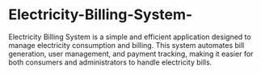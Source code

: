 # Electricity-Billing-System-
Electricity Billing System is a simple and efficient application designed to manage electricity consumption and billing. This system automates bill generation, user management, and payment tracking, making it easier for both consumers and administrators to handle electricity bills.
